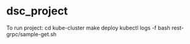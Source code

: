 # dsc_project

To run project:
cd kube-cluster
make deploy
kubectl logs -f <logs-pod>
bash rest-grpc/sample-get.sh
